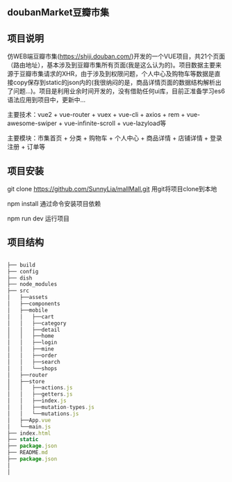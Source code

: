 ## doubanMarket豆瓣市集

## 项目说明

仿WEB端豆瓣市集(https://shiji.douban.com/)开发的一个VUE项目，共21个页面（路由地址），基本涉及到豆瓣市集所有页面(我是这么认为的)。项目数据主要来源于豆瓣市集请求的XHR，由于涉及到权限问题，个人中心及购物车等数据是直接copy保存到static的json内的(我很纳闷的是，商品详情页面的数据结构解析出了问题...)。项目是利用业余时间开发的，没有借助任何ui库，目前正准备学习es6语法应用到项目中，更新中...

主要技术：vue2 + vue-router + vuex + vue-cli + axios + rem + vue-awesome-swiper + vue-infinite-scroll + vue-lazyload等

主要模块：市集首页 + 分类 + 购物车 + 个人中心 + 商品详情 + 店铺详情 + 登录注册 + 订单等

## 项目安装

git clone https://github.com/SunnyLia/mallMall.git  用git将项目clone到本地

npm install                                         通过命令安装项目依赖

npm run dev                                         运行项目

## 项目结构
```javascript

├── build 
├── config  
├── dish
├── node_modules
├── src
│   ├──assets
│   ├──components
│   ├──mobile
│   │   ├──cart
│   │   ├──category
│   │   ├──detail
│   │   ├──home
│   │   ├──login
│   │   ├──mine
│   │   ├──order
│   │   ├──search
│   │   └──shops
│   ├──router
│   ├──store
│   │   ├──actions.js
│   │   ├──getters.js
│   │   ├──index.js
│   │   ├──mutation-types.js
│   │   └──mutations.js
│   ├──App.vue
│   └──main.js
├── index.html
├── static
├── package.json
├── README.md
├── package.json
│ 
│ 
```
